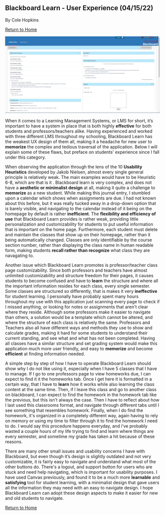 ## Blackboard Learn - User Experience (04/15/22)

By Cole Hopkins

[Return to Home](../)

![alt text](../assets/blackboard.png "Blackboard Learn")

When it comes to a Learning Management Systems, or LMS for short, it’s important to have a system in place that is both highly **effective** for both students and professors/teachers alike. Having experienced and worked with three different LMS throughout my schooling, Blackboard Learn has the weakest UX design of them all, making it a headache for new user to **memorize** the complex and tedious traversal of the application. Below I will explain some of these flaws, but preface on students' experience since I fall under this category. 

When observing the application through the lens of the 10 **Usability Heuristics** developed by Jakob Nielsen, almost every single general principle is relatively weak. The main examples would have to be Heuristic 6-8, which are that is it . Blackboard learn is very complex, and does not have a **aesthetic or minimalist design** at all, making it quite a challenge to **memorize** as a new student. While making this journal entry, I stumbled upon a calendar which shows when assignments are due. I had not known about this before, but it was really tucked away in a drop-down option that is barely visible, and navigating to the calendar instead of it being on the homepage by default is rather **inefficient**. The **flexibility and efficiency of use** that Blackboard Learn provides is rather weak, providing little personalization and customizability for students to put useful information that is important on the home page. Furthermore, each student must delete and maintain the classes that show up on their homepage, rather than it being automatically changed. Classes are only identifiable by the course section number, rather than displaying the class name in human readable form, making students **recall rather than recognize** what class they are navagating to.

Another issue which Blackboard Learn promotes is professor/teacher class page customizability. Since both professors and teachers have almost unlimited customizability and structure freedom for their pages, it causes students to become confused and have to **learn** the structure and where all the important information resides for each class, every single semester. Some classes are structured so differently, that is makes it very **ineffective** for student learning. I personally have probably spent many hours throughout my use with this application just scanning every page to check if I missed anything, or looking for notes or assignments that aren't clear where they reside. Although some professors make it easier to navigate than others, a solution would be a template which cannot be altered, and where the structure of each class is relatively the same. Professors and Teachers also all have different ways and methods they use to show and calculate grades, making it hard for some students to understand their current standing, and see what and what has not been completed. Having all classes have a similar structure and set grading system would make this application much more user friendly, and easy to **memorize** and become **efficient** at finding information needed.

A simple step by step of how I have to operate Blackboard Learn should show why I do not like using it, especially when I have 5 classes that I have to manage. If I go to one professors page to view homeworks due, I can expect to find it it the homeworks tab. Once I get here it is formatted in a certain way, that I have to **learn** how it works while also learning the class content at the same time. Then, if I leave this class and go to another class on blackboard, I can expect to find the homework in the homework tab like the previous, but this isn't always the case. Then I have to reflect about how I last used this classrooms format, and navigate through different tabs until I see something that resembles homework. Finally, when I do find the homework, it's organized in a completely different way, again having to rely on memory or using my time to filter through it to find the homework I need to do. I would say this procedure happens everyday, and i've probably wasted a couple hours of my life trying to find and learn where things are every semester, and sometime my grade has taken a hit because of these reasons. 

There are many other small issues and usability concerns I have with Blackboard, but even though it’s design is slightly outdated and not very customizable, it is fairly easy to navigate and understand what most of the other buttons do. There's a logout, and support button for users who are stuck and need help navigating, which is important for usability purposes. I have used Canvas previously, and found it to be a much more **learnable** and **satisfying** tool for student learning, with a minimalist design that gave users all the information they may need with an easy to navigate design. I hope Blackboard Learn can adopt these design aspects to make it easier for new and old students to navigate.

[Return to Home](../)
